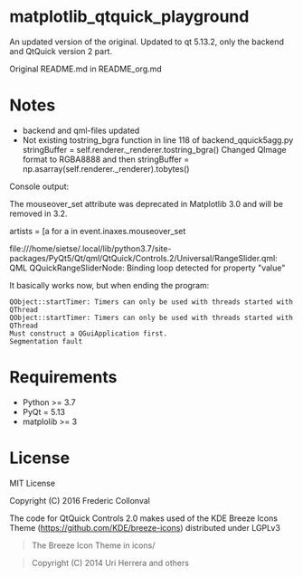 # matplotlib_qtquick_playground

An updated version of the original.
Updated to qt 5.13.2, only the backend and QtQuick version 2 part.

Original README.md in README_org.md


Notes
=======

- backend and qml-files updated
- Not existing tostring_bgra function in line 118 of backend_qquick5agg.py
       stringBuffer = self.renderer._renderer.tostring_bgra()
  Changed QImage format to RGBA8888 and then
       stringBuffer = np.asarray(self.renderer._renderer).tobytes()

Console output:

The mouseover_set attribute was deprecated in Matplotlib 3.0 and will be removed in 3.2.

  artists = [a for a in event.inaxes.mouseover_set

  file:///home/sietse/.local/lib/python3.7/site-packages/PyQt5/Qt/qml/QtQuick/Controls.2/Universal/RangeSlider.qml: QML QQuickRangeSliderNode: Binding loop detected for property "value"

It basically works now, but when ending the program:

    QObject::startTimer: Timers can only be used with threads started with QThread
    QObject::startTimer: Timers can only be used with threads started with QThread
    Must construct a QGuiApplication first.
    Segmentation fault



Requirements
============

* Python >= 3.7
* PyQt = 5.13
* matplolib >= 3

License
=======

MIT License

Copyright (C) 2016 Frederic Collonval

The code for QtQuick Controls 2.0 makes used of the KDE Breeze Icons Theme (https://github.com/KDE/breeze-icons) distributed under LGPLv3

> The Breeze Icon Theme in icons/

> Copyright (C) 2014 Uri Herrera and others
